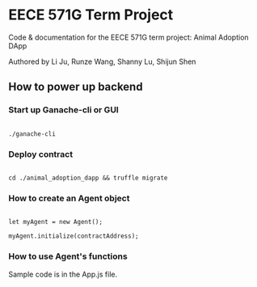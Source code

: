 # EECE 571G Term Project
Code & documentation for the EECE 571G term project: Animal Adoption DApp

Authored by Li Ju, Runze Wang, Shanny Lu, Shijun Shen

## How to power up backend

### Start up Ganache-cli or GUI

<code>
./ganache-cli
</code>

### Deploy contract

<code>
cd ./animal_adoption_dapp && truffle migrate
</code>

### How to create an Agent object

<code> 
let myAgent = new Agent();
</code>

<code> 
myAgent.initialize(contractAddress);
</code>

### How to use Agent's functions

Sample code is in the App.js file.
